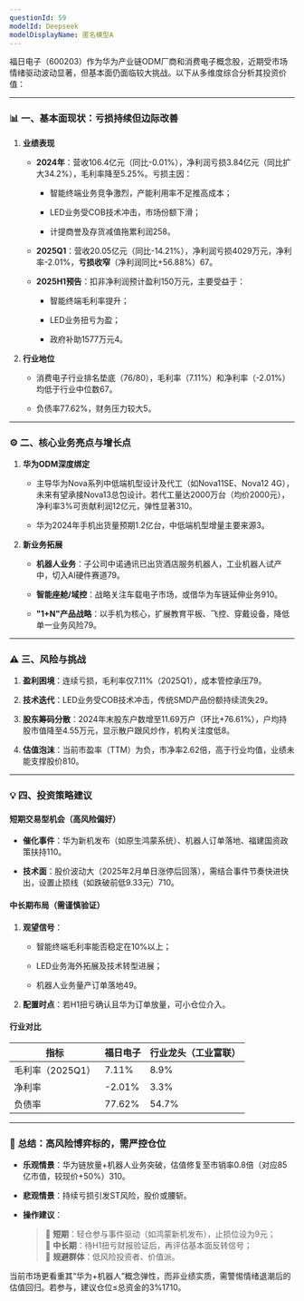 ```yaml
---
questionId: 59
modelId: Deepseek
modelDisplayName: 匿名模型A
---
```

福日电子（600203）作为华为产业链ODM厂商和消费电子概念股，近期受市场情绪驱动波动显著，但基本面仍面临较大挑战。以下从多维度综合分析其投资价值：

---

### 📊 **一、基本面现状：亏损持续但边际改善**

1. **业绩表现**
    
    - **2024年**：营收106.4亿元（同比-0.01%），净利润亏损3.84亿元（同比扩大34.2%），毛利率降至5.25%。亏损主因：
        
        - 智能终端业务竞争激烈，产能利用率不足推高成本；
            
        - LED业务受COB技术冲击，市场份额下滑；
            
        - 计提商誉及存货减值拖累利润258。
            
    - **2025Q1**：营收20.05亿元（同比-14.21%），净利润亏损4029万元，净利率-2.01%，**亏损收窄**（净利润同比+56.88%）67。
        
    - **2025H1预告**：扣非净利润预计盈利150万元，主要受益于：
        
        - 智能终端毛利率提升；
            
        - LED业务扭亏为盈；
            
        - 政府补助1577万元4。
            
2. **行业地位**
    
    - 消费电子行业排名垫底（76/80），毛利率（7.11%）和净利率（-2.01%）均低于行业中位数67。
        
    - 负债率77.62%，财务压力较大5。
        

---

### ⚙️ **二、核心业务亮点与增长点**

1. **华为ODM深度绑定**
    
    - 主导华为Nova系列中低端机型设计及代工（如Nova11SE、Nova12 4G），未来有望承接Nova13总包设计。若代工量达2000万台（均价2000元），净利率3%可贡献利润12亿元，弹性显著310。
        
    - 华为2024年手机出货量预期1.2亿台，中低端机型增量主要来源3。
        
2. **新业务拓展**
    
    - **机器人业务**：子公司中诺通讯已出货酒店服务机器人，工业机器人试产中，切入AI硬件赛道79。
        
    - **智能座舱/域控**：战略关注车载电子市场，或借华为车链延伸业务910。
        
    - **"1+N"产品战略**：以手机为核心，扩展教育平板、飞控、穿戴设备，降低单一业务风险79。
        

---

### ⚠️ **三、风险与挑战**

1. **盈利困境**：连续亏损，毛利率仅7.11%（2025Q1），成本管控承压79。
    
2. **技术迭代**：LED业务受COB技术冲击，传统SMD产品份额持续流失29。
    
3. **股东筹码分散**：2024年末股东户数增至11.69万户（环比+76.61%），户均持股市值降至4.55万元，显示散户跟风炒作，机构关注度低8。
    
4. **估值泡沫**：当前市盈率（TTM）为负，市净率2.62倍，高于行业均值，业绩未能支撑股价810。
    

---

### 💡 **四、投资策略建议**

#### **短期交易型机会（高风险偏好）**

- **催化事件**：华为新机发布（如原生鸿蒙系统）、机器人订单落地、福建国资政策扶持110。
    
- **技术面**：股价波动大（2025年2月单日涨停后回落），需结合事件节奏快进快出，设置止损线（如跌破前低9.33元）710。
    

#### **中长期布局（需谨慎验证）**

1. **观望信号**：
    
    - 智能终端毛利率能否稳定在10%以上；
        
    - LED业务海外拓展及技术转型进展；
        
    - 机器人业务量产订单落地49。
        
2. **配置时点**：若H1扭亏确认且华为订单放量，可小仓位介入。
    

#### **行业对比**

|**指标**|福日电子|行业龙头（工业富联）|
|---|---|---|
|毛利率（2025Q1）|7.11%|8.9%|
|净利率|-2.01%|3.3%|
|负债率|77.62%|54.7%|

---

### 💎 **总结：高风险博弈标的，需严控仓位**

- **乐观情景**：华为链放量+机器人业务突破，估值修复至市销率0.8倍（对应85亿市值，较现价+50%）310。
    
- **悲观情景**：持续亏损引发ST风险，股价或腰斩。
    
- **操作建议**：
    
    > 🔹 **短期**：轻仓参与事件驱动（如鸿蒙新机发布），止损位设为9元；  
    > 🔹 **中长期**：待H1扭亏财报验证后，再评估基本面反转信号；  
    > 🔹 **规避群体**：低风险投资者、价值派。
    

当前市场更看重其“华为+机器人”概念弹性，而非业绩实质，需警惕情绪退潮后的估值回归。若参与，建议仓位≤总资金的3%1710。